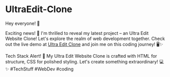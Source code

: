 # UltraEdit-Clone

Hey everyone! 👋

Exciting news! 🚀 I'm thrilled to reveal my latest project – an Ultra Edit Website Clone! Let's explore the realm of web development together. Check out the live demo at [Ultra Edit Clone](https://shortapi.vercel.app/r/65ba78b9ecf638000838e303) and join me on this coding journey! 🖥️✨

Tech Stack Alert! 🚀 My Ultra Edit Website Clone is crafted with HTML for structure, CSS for polished styling. Let's create something extraordinary! 💻✨
#TechStuff #WebDev #coding
